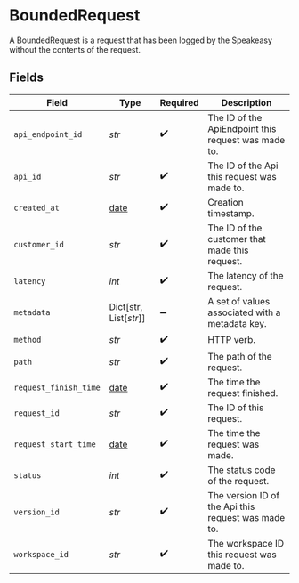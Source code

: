 # BoundedRequest

A BoundedRequest is a request that has been logged by the Speakeasy without the contents of the request.


## Fields

| Field                                                                | Type                                                                 | Required                                                             | Description                                                          |
| -------------------------------------------------------------------- | -------------------------------------------------------------------- | -------------------------------------------------------------------- | -------------------------------------------------------------------- |
| `api_endpoint_id`                                                    | *str*                                                                | :heavy_check_mark:                                                   | The ID of the ApiEndpoint this request was made to.                  |
| `api_id`                                                             | *str*                                                                | :heavy_check_mark:                                                   | The ID of the Api this request was made to.                          |
| `created_at`                                                         | [date](https://docs.python.org/3/library/datetime.html#date-objects) | :heavy_check_mark:                                                   | Creation timestamp.                                                  |
| `customer_id`                                                        | *str*                                                                | :heavy_check_mark:                                                   | The ID of the customer that made this request.                       |
| `latency`                                                            | *int*                                                                | :heavy_check_mark:                                                   | The latency of the request.                                          |
| `metadata`                                                           | Dict[str, List[*str*]]                                               | :heavy_minus_sign:                                                   | A set of values associated with a metadata key.                      |
| `method`                                                             | *str*                                                                | :heavy_check_mark:                                                   | HTTP verb.                                                           |
| `path`                                                               | *str*                                                                | :heavy_check_mark:                                                   | The path of the request.                                             |
| `request_finish_time`                                                | [date](https://docs.python.org/3/library/datetime.html#date-objects) | :heavy_check_mark:                                                   | The time the request finished.                                       |
| `request_id`                                                         | *str*                                                                | :heavy_check_mark:                                                   | The ID of this request.                                              |
| `request_start_time`                                                 | [date](https://docs.python.org/3/library/datetime.html#date-objects) | :heavy_check_mark:                                                   | The time the request was made.                                       |
| `status`                                                             | *int*                                                                | :heavy_check_mark:                                                   | The status code of the request.                                      |
| `version_id`                                                         | *str*                                                                | :heavy_check_mark:                                                   | The version ID of the Api this request was made to.                  |
| `workspace_id`                                                       | *str*                                                                | :heavy_check_mark:                                                   | The workspace ID this request was made to.                           |